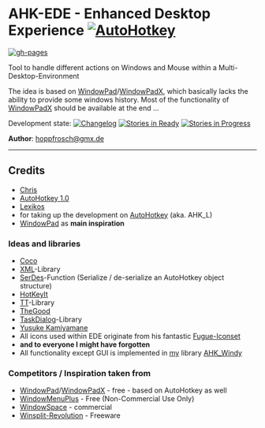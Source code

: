 # AHK-EDE - Enhanced Desktop Experience [![AutoHotkey](https://img.shields.io/badge/Language-AutoHotkey-yellowgreen.svg)](https://autohotkey.com/)

 [![gh-pages](https://cloud.githubusercontent.com/assets/1973899/5237387/2c8f8372-7881-11e4-91f6-fb46690eb875.png)](http://hoppfrosch.github.io/AHK_EDE/)

Tool to handle different actions on Windows and Mouse within a Multi-Desktop-Environment

The idea is based on [WindowPad](http://http://www.autohotkey.com/board/topic/19990-windowpad-window-moving-tool)/[WindowPadX](https://github.com/hoppfrosch/WindowPadX), which basically lacks the ability to provide some windows history. Most of the functionality of [WindowPadX](https://github.com/hoppfrosch/WindowPadX) should be available at the end ...

Development state: 
[![Changelog](https://img.shields.io/badge/State-ChangeLog-yellow.svg)](https://github.com/hoppfrosch/AHK_EDE/blob/master/ChangeLog.md) [![Stories in Ready](https//badge.waffle.io/hoppfrosch/AHK_EDE.svg?label=ready&title=Ready)](https://waffle.io/ahkscript/awesome-AutoHotkey) [![Stories in Progress](https://badge.waffle.io/hoppfrosch/AHK_EDE.svg?label=In%20Progress&title=In%20Progress)](http://waffle.io/ahkscript/awesome-AutoHotkey)


**Author**: [hoppfrosch@gmx.de](mailto:hoppfrosch@gmx.de)

----------
## Credits

- [Chris](http://www.autohotkey.com/board/user/2-chris/)
 - [AutoHotkey 1.0](http://www.autohotkey.com/)
- [Lexikos](http://www.autohotkey.com/board/user/2446-lexikos/)
 - for taking up the development on [AutoHotkey](http://l.autohotkey.net/) (aka. AHK_L)
 - [WindowPad](http://http://www.autohotkey.com/board/topic/19990-windowpad-window-moving-tool) as **main inspiration**
 
### Ideas and libraries
- [Coco](https://gist.github.com/cocobelgica)
 - [XML](https://gist.github.com/cocobelgica/4576128)-Library 
 - [SerDes](https://github.com/cocobelgica/AutoHotkey-SerDes)-Function (Serialize / de-serialize an AutoHotkey object structure)
- [HotKeyIt](http://www.autohotkey.com/board/user/6031-hotkeyit/)
 - [TT](http://www.autohotkey.com/board/topic/60605-ahl-lv2-tt-full-blown-tooltip-library/)-Library 
- [TheGood](http://www.autohotkey.com/board/user/3956-thegood/)
 - [TaskDialog](http://www.autohotkey.com/board/topic/54555-taskdialog-stdlib-compatible/)-Library
- [Yusuke Kamiyamane](http://p.yusukekamiyamane.com/)
 - All icons used within EDE originate from his fantastic [Fugue-Iconset](http://p.yusukekamiyamane.com/)
- **and to everyone I might have forgotten** 
- All functionality except GUI is implemented in [my](https://github.com/hoppfrosch) library [AHK_Windy](https://github.com/hoppfrosch/AHK_Windy)

### Competitors / Inspiration taken from ###

- [WindowPad](http://http://www.autohotkey.com/board/topic/19990-windowpad-window-moving-tool)/[WindowPadX](https://github.com/hoppfrosch/WindowPadX) - free - based on AutoHotkey as well
- [WindowMenuPlus](http://www.moo0.com/?top=http://www.moo0.com/software/WindowMenuPlus/) - Free (Non-Commercial Use Only)  
- [WindowSpace](http://www.ntwind.com/software/windowspace.html) - commercial
- [Winsplit-Revolution](http://winsplit-revolution.com/) - Freeware

